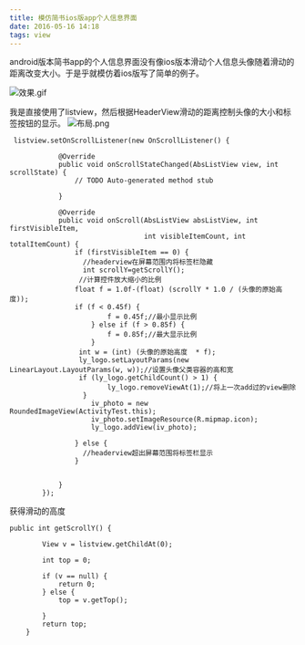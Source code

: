 ```yaml
---
title: 模仿简书ios版app个人信息界面
date: 2016-05-16 14:18
tags: view 
---
```

android版本简书app的个人信息界面没有像ios版本滑动个人信息头像随着滑动的距离改变大小。于是乎就模仿着ios版写了简单的例子。

![效果.gif](http://upload-images.jianshu.io/upload_images/1194532-8720410205132bca.gif?imageMogr2/auto-orient/strip)


我是直接使用了listview，然后根据HeaderView滑动的距离控制头像的大小和标签按钮的显示。
![布局.png](http://upload-images.jianshu.io/upload_images/1194532-52bd16ff95865083.png?imageMogr2/auto-orient/strip%7CimageView2/2/w/1240)

```
 listview.setOnScrollListener(new OnScrollListener() {

            @Override
            public void onScrollStateChanged(AbsListView view, int scrollState) {
                // TODO Auto-generated method stub

            }

            @Override
            public void onScroll(AbsListView absListView, int firstVisibleItem,
                                 int visibleItemCount, int totalItemCount) {
                if (firstVisibleItem == 0) {
                  //headerview在屏幕范围内将标签栏隐藏
                  int scrollY=getScrollY();
                 //计算控件放大缩小的比例
                float f = 1.0f-(float) (scrollY * 1.0 / (头像的原始高度));
                if (f < 0.45f) {
                        f = 0.45f;//最小显示比例
                    } else if (f > 0.85f) {
                        f = 0.85f;//最大显示比例
                    }
                 int w = (int) (头像的原始高度  * f);
                 ly_logo.setLayoutParams(new LinearLayout.LayoutParams(w, w));//设置头像父类容器的高和宽
                 if (ly_logo.getChildCount() > 1) {
                        ly_logo.removeViewAt(1);//将上一次add过的view删除
                  }
                    iv_photo = new RoundedImageView(ActivityTest.this);
                    iv_photo.setImageResource(R.mipmap.icon);
                    ly_logo.addView(iv_photo);

                } else {
                  //headerview超出屏幕范围将标签栏显示
                }


            }
        });
```
获得滑动的高度
```
public int getScrollY() {

        View v = listview.getChildAt(0);

        int top = 0;

        if (v == null) {
            return 0;
        } else {
            top = v.getTop();

        }
        return top;
    }
```